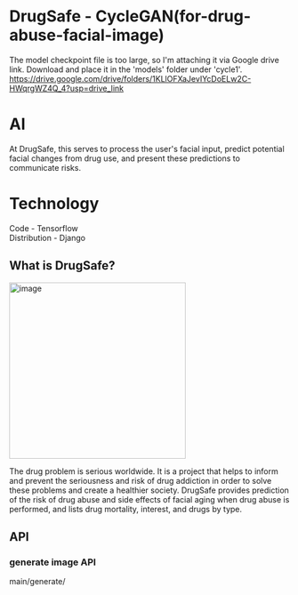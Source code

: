 # DrugSafe - CycleGAN(for-drug-abuse-facial-image)
The model checkpoint file is too large, so I'm attaching it via Google drive link. Download and place it in the 'models' folder under 'cycle1'.
https://drive.google.com/drive/folders/1KLlOFXaJevIYcDoELw2C-HWqrgWZ4Q_4?usp=drive_link

# AI

At DrugSafe, this serves to process the user's facial input, predict potential facial changes from drug use, and present these predictions to communicate risks.

# Technology
Code - Tensorflow </br>
Distribution - Django </br>



## What is DrugSafe?
<img width="317" alt="image" src="https://github.com/hyeok55/solution_challenge_2024/assets/67605795/481a7265-2721-4f0c-8cec-b8a4d4445c10">


The drug problem is serious worldwide. It is a project that helps to inform and prevent the seriousness and risk of drug addiction in order to solve these problems and create a healthier society. DrugSafe provides prediction of the risk of drug abuse and side effects of facial aging when drug abuse is performed, and lists drug mortality, interest, and drugs by type.


## API
### generate image API
main/generate/ 


